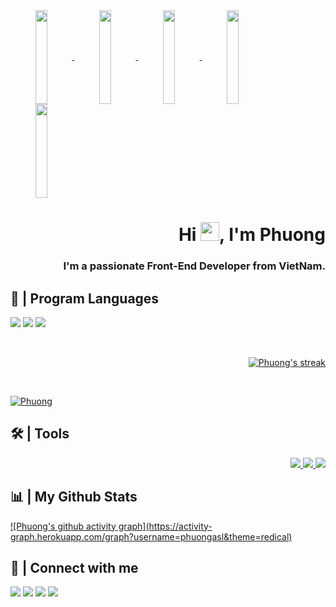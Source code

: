<a href="#" align="center">
    <img width="19.5%" height="150px" align="center" src="https://media3.giphy.com/media/gFK2cUpZgQnJyaHJrT/giphy.gif"/>
    <img width="19.5%" height="150px" align="center" src="https://steamuserimages-a.akamaihd.net/ugc/956336058818939214/D9550A48824F821975C7430FAB140243B9CF393A/"/>
    <img width="19.5%" height="150px" align="center" src="https://media3.giphy.com/media/Y1XPTR7bhm2HpqZh2h/giphy.gif"/>
    <img width="19.5%" height="150px" align="center" src="https://img.memecdn.com/congratulations-to-memecenters-gif-maker_o_975619.gif"/>
    <img width="19.5%" height="150px" align="center" src="https://66.media.tumblr.com/706353779f24a3405b0b2f740359e534/tumblr_o6inxcuksL1sdqa1xo1_500.gif"/>
</a>

<h1 align="right">Hi <img src="https://media.giphy.com/media/Cmr1OMJ2FN0B2/giphy.gif" width="30px" height="30px">, I'm Phuong</h1>
<h3 align="right">I'm a passionate Front-End Developer from VietNam.</h3>

<!-- ## 🙋‍♂️ About Me

- 🔭 I’m currently working on **[Covid-19 Tracker](https://covid-19-tracker-e4bda.web.app/)**

- 🌱 I’m currently learning **Data Structures and Algorithms.**

- 👯 I’m looking to collaborate on **OpenSource Projects**

- 👨‍💻 All of my projects are available at **[My Portfolio](https://subhamraoniar.com)**

- 📫 How to reach me **subham.raoniar@gmail.com**

- ⚡ Fun fact **I play games and go to the GYM very often.** -->

## 🚀 | Program Languages

<p>
    <a href="#" target="_blank"><img src="https://img.shields.io/badge/html5-%23E34F26.svg?style=for-the-badge&logo=html5&logoColor=white"></a>
    <a href="#" target="_blank"><img src="https://img.shields.io/badge/css3-%231572B6.svg?style=for-the-badge&logo=css3&logoColor=white"></a>
    <a href="#" target="_blank"><img src="https://img.shields.io/badge/javascript-%23323330.svg?style=for-the-badge&logo=javascript&logoColor=%23F7DF1E"></a>
</p>
<br/>


<p align="right">
    <a href="https://github.com/phuongasl">
        <img title="🔥" alt="Phuong's streak" src="https://github-readme-streak-stats.herokuapp.com/?user=phuongasl&theme=highcontrast&hide_border=true&stroke=0000&background=060A0CD0"/>
    </a>
</p>
    

<br/>

<p align="left">
    <a href="https://github.com/phuongasl">
        <img alt="Phuong" src="https://github-readme-stats.vercel.app/api?username=phuongasl&theme=cobalt&show_icons=true&count_private=true">
    </a>  
</p>

## 🛠 | Tools

<p align="right">
    <a href="">
        <img src="https://img.icons8.com/color//4a90e2/figma--v2.png"/>
    </a>
    <a href="">
        <img src="https://img.icons8.com/ios-glyphs/50/4a90e2/visual-studio.png"/>
    </a>
    <a href="">
        <img src="https://img.icons8.com/color/50/4a90e2/git.png"/>
    </a>
</p>

## 📊 | My Github Stats

<p>
   <a href="https://github.com/phuongasl">![Phuong's github activity graph](https://activity-graph.herokuapp.com/graph?username=phuongasl&theme=redical)</a>
</p>
    
## 📌 | Connect with me

<p align="">
    <a align="" href="https://www.facebook.com/phuong2901"><img src="https://img.icons8.com/nolan/40/facebook-new.png"/></a>
    <a align="" href="https://github.com/phuongasl"><img src="https://img.icons8.com/nolan/40/github.png"/></a>
    <a align="" href="https://steamcommunity.com/id/phuongt2901"><img src="https://img.icons8.com/nolan/40/steam--v2.png"/></a>
    <a align="" href=""><img src="https://img.icons8.com/nolan/40/discord-logo.png"/></a>
</p>
